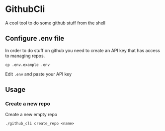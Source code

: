 # GithubCli

A cool tool to do some github stuff from the shell

## Configure .env file

In order to do stuff on github you need to create an API key that has access to managing repos.

`cp .env.example .env`

Edit `.env` and paste your API key

## Usage

### Create a new repo

Create a new empty repo

`./github_cli create_repo <name>`
